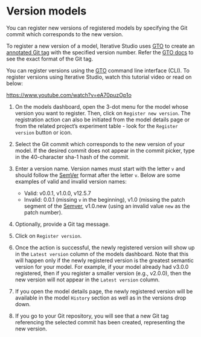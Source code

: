 # Version models

You can register new versions of registered models by specifying the Git commit
which corresponds to the new version.

To register a new version of a model, Iterative Studio uses [GTO] to create an
[annotated Git tag][git tag] with the specified version number. Refer the [GTO
docs][gto] to see the exact format of the Git tag.

You can register versions using the [GTO] command line interface (CLI). To
register versions using Iterative Studio, watch this tutorial video or read on
below:

https://www.youtube.com/watch?v=eA70puzOp1o

1. On the models dashboard, open the 3-dot menu for the model whose version you
   want to register. Then, click on `Register new version`. The registration
   action can also be initiated from the model details page or from the related
   project’s experiment table - look for the `Register version` button or icon.

2. Select the Git commit which corresponds to the new version of your model. If
   the desired commit does not appear in the commit picker, type in the
   40-character sha-1 hash of the commit.
3. Enter a version name. Version names must start with the letter `v` and should
   follow the [SemVer] format after the letter `v`. Below are some examples of
   valid and invalid version names:

   - Valid: v0.0.1, v1.0.0, v12.5.7
   - Invalid: 0.0.1 (missing `v` in the beginning), v1.0 (missing the patch
     segment of the [Semver], v1.0.new (using an invalid value `new` as the
     patch number).

4. Optionally, provide a Git tag message.
5. Click on `Register version`.
6. Once the action is successful, the newly registered version will show up in
   the `Latest version` column of the models dashboard. Note that this will
   happen only if the newly registered version is the greatest semantic version
   for your model. For example, if your model already had v3.0.0 registered,
   then if you register a smaller version (e.g., v2.0.0), then the new version
   will not appear in the `Latest version` column.
7. If you open the model details page, the newly registered version will be
   available in the model `History` section as well as in the versions drop
   down.
8. If you go to your Git repository, you will see that a new Git tag referencing
   the selected commit has been created, representing the new version.

[gto]: https://github.com/iterative/gto
[semver]: https://semver.org/
[git tag]: https://git-scm.com/docs/git-tag
